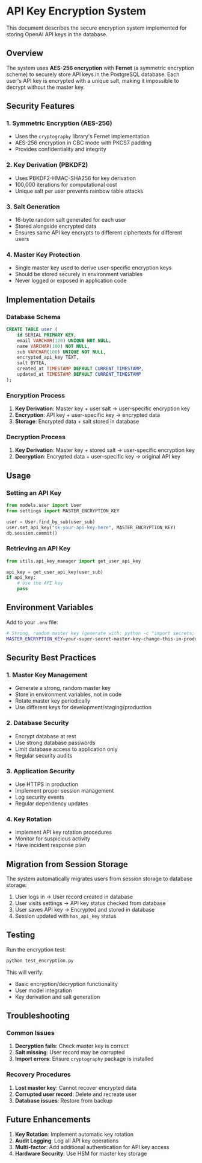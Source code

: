 # API Key Encryption System

This document describes the secure encryption system implemented for storing OpenAI API keys in the database.

## Overview

The system uses **AES-256 encryption** with **Fernet** (a symmetric encryption scheme) to securely store API keys in the PostgreSQL database. Each user's API key is encrypted with a unique salt, making it impossible to decrypt without the master key.

## Security Features

### 1. **Symmetric Encryption (AES-256)**
- Uses the `cryptography` library's Fernet implementation
- AES-256 encryption in CBC mode with PKCS7 padding
- Provides confidentiality and integrity

### 2. **Key Derivation (PBKDF2)**
- Uses PBKDF2-HMAC-SHA256 for key derivation
- 100,000 iterations for computational cost
- Unique salt per user prevents rainbow table attacks

### 3. **Salt Generation**
- 16-byte random salt generated for each user
- Stored alongside encrypted data
- Ensures same API key encrypts to different ciphertexts for different users

### 4. **Master Key Protection**
- Single master key used to derive user-specific encryption keys
- Should be stored securely in environment variables
- Never logged or exposed in application code

## Implementation Details

### Database Schema

```sql
CREATE TABLE user (
    id SERIAL PRIMARY KEY,
    email VARCHAR(120) UNIQUE NOT NULL,
    name VARCHAR(100) NOT NULL,
    sub VARCHAR(100) UNIQUE NOT NULL,
    encrypted_api_key TEXT,
    salt BYTEA,
    created_at TIMESTAMP DEFAULT CURRENT_TIMESTAMP,
    updated_at TIMESTAMP DEFAULT CURRENT_TIMESTAMP
);
```

### Encryption Process

1. **Key Derivation**: Master key + user salt → user-specific encryption key
2. **Encryption**: API key + user-specific key → encrypted data
3. **Storage**: Encrypted data + salt stored in database

### Decryption Process

1. **Key Derivation**: Master key + stored salt → user-specific encryption key
2. **Decryption**: Encrypted data + user-specific key → original API key

## Usage

### Setting an API Key

```python
from models.user import User
from settings import MASTER_ENCRYPTION_KEY

user = User.find_by_sub(user_sub)
user.set_api_key("sk-your-api-key-here", MASTER_ENCRYPTION_KEY)
db.session.commit()
```

### Retrieving an API Key

```python
from utils.api_key_manager import get_user_api_key

api_key = get_user_api_key(user_sub)
if api_key:
    # Use the API key
    pass
```

## Environment Variables

Add to your `.env` file:

```bash
# Strong, random master key (generate with: python -c "import secrets; print(secrets.token_urlsafe(32))")
MASTER_ENCRYPTION_KEY=your-super-secret-master-key-change-this-in-production
```

## Security Best Practices

### 1. **Master Key Management**
- Generate a strong, random master key
- Store in environment variables, not in code
- Rotate master key periodically
- Use different keys for development/staging/production

### 2. **Database Security**
- Encrypt database at rest
- Use strong database passwords
- Limit database access to application only
- Regular security audits

### 3. **Application Security**
- Use HTTPS in production
- Implement proper session management
- Log security events
- Regular dependency updates

### 4. **Key Rotation**
- Implement API key rotation procedures
- Monitor for suspicious activity
- Have incident response plan

## Migration from Session Storage

The system automatically migrates users from session storage to database storage:

1. User logs in → User record created in database
2. User visits settings → API key status checked from database
3. User saves API key → Encrypted and stored in database
4. Session updated with `has_api_key` status

## Testing

Run the encryption test:

```bash
python test_encryption.py
```

This will verify:
- Basic encryption/decryption functionality
- User model integration
- Key derivation and salt generation

## Troubleshooting

### Common Issues

1. **Decryption fails**: Check master key is correct
2. **Salt missing**: User record may be corrupted
3. **Import errors**: Ensure `cryptography` package is installed

### Recovery Procedures

1. **Lost master key**: Cannot recover encrypted data
2. **Corrupted user record**: Delete and recreate user
3. **Database issues**: Restore from backup

## Future Enhancements

1. **Key Rotation**: Implement automatic key rotation
2. **Audit Logging**: Log all API key operations
3. **Multi-factor**: Add additional authentication for API key access
4. **Hardware Security**: Use HSM for master key storage 